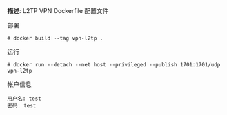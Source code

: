 **描述**: L2TP VPN Dockerfile 配置文件

部署

```
# docker build --tag vpn-l2tp .
```

运行

```
# docker run --detach --net host --privileged --publish 1701:1701/udp vpn-l2tp
```

帐户信息

```
用户名: test
密码: test
```
